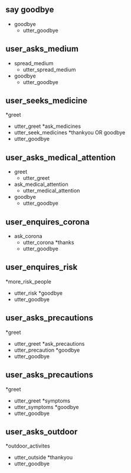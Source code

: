 ## say goodbye
* goodbye
  - utter_goodbye

## user_asks_medium
* spread_medium
  - utter_spread_medium
* goodbye
  - utter_goodbye
 
## user_seeks_medicine
*greet
  - utter_greet
*ask_medicines
  - utter_seek_medicines
*thankyou OR goodbye
  - utter_goodbye

## user_asks_medical_attention
* greet
  - utter_greet
* ask_medical_attention
  - utter_medical_attention
* goodbye
  - utter_goodbye

## user_enquires_corona
* ask_corona
  - utter_corona
*thanks
  - utter_goodbye

## user_enquires_risk
*more_risk_people
  - utter_risk
*goodbye
  - utter_goodbye

## user_asks_precautions
*greet
  - utter_greet
*ask_precautions
  - utter_precaution
*goodbye
  - utter_goodbye


## user_asks_precautions
*greet
  - utter_greet
*symptoms
  - utter_symptoms
*goodbye
  - utter_goodbye

## user_asks_outdoor
*outdoor_activites
  - utter_outside
*thankyou 
  - utter_goodbye 

